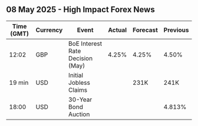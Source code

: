 ## 08 May 2025 - High Impact Forex News

| Time (GMT) | Currency | Event | Actual | Forecast | Previous |
|------|----------|-------|--------|----------|----------|
| 12:02 | GBP | BoE Interest Rate Decision (May) | 4.25% | 4.25% | 4.50% |
| 19 min | USD | Initial Jobless Claims |  | 231K | 241K |
| 18:00 | USD | 30-Year Bond Auction |  |  | 4.813% |
